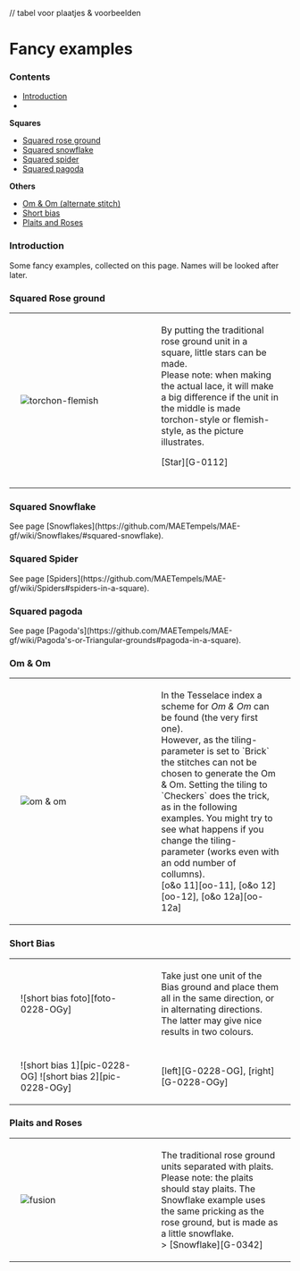 // tabel voor plaatjes & voorbeelden
<style> 
  table th, td {padding: 20px;} 
  th, td {width: 50%; text-align:left;} 
</style>

<body>

<h1>Fancy examples</h1>

<h3>Contents</h3>
<p><ul>
  <li><a href="fanc-intr">Introduction</a><li>
</ul></p> 
<b>Squares</b>
<p><ul>
  <li><a href="#fanc-rose">Squared rose ground</a></li>
  <li><a href="#fanc-snow">Squared snowflake</a></li>
  <li><a href="#fanc-spin">Squared spider</a></li>
  <li><a href="#fanc-pago">Squared pagoda</a></li>
</ul></p>
<b>Others</b>
<p><ul>
  <li><a href="#fanc-omom">Om & Om (alternate stitch)</a></li>
  <li><a href="#fanc-bias">Short bias</li>
  <li><a href="#fanc-plai">Plaits and Roses</a></li>
</ul></p>

<h3 id="fanc-intr">Introduction</h3>
<p>
Some fancy examples, collected on this page. Names will be looked after later.
</p>

<h3 id="fanc-rose">Squared Rose ground</h3>
<p>
<table><tr>
  <td><img alt="torchon-flemish" align="left" src="https://maetempels.github.io/MAE-gf/images_wt/gf-tor-vl.png"> </td>
<td>By putting the traditional rose ground unit in a square, little stars can be made.<br>
Please note: when making the actual lace, it will make a big difference if the unit in the middle is made torchon-style or flemish-style, as the picture illustrates.
</p>
<p>
[Star][G-0112]
 </td>
</tr></table>

<h3 id="fanc-snow">Squared Snowflake</h3>
See page [Snowflakes](https://github.com/MAETempels/MAE-gf/wiki/Snowflakes/#squared-snowflake).
</p>

<h3 id="fanc-spin">Squared Spider</h3>
<p>
See page [Spiders](https://github.com/MAETempels/MAE-gf/wiki/Spiders#spiders-in-a-square).
</p>

<h3 id="fanc-pago">Squared pagoda</h3>
<p>
See page [Pagoda's](https://github.com/MAETempels/MAE-gf/wiki/Pagoda's-or-Triangular-grounds#pagoda-in-a-square). 
</p>

<h3 id="fanc-omom">Om & Om</h3>
<table><tr>
  <td><img alt="om & om" align="left" src="https://maetempels.github.io/MAE-gf/images_wt/gf-oeno-11.png"></td>
  <td>In the Tesselace index a scheme for <i>Om & Om</i> can be found (the very first one).<br>
However, as the tiling-parameter is set to `Brick` the stitches can not be chosen to generate the Om & Om. Setting the tiling to `Checkers` does the trick, as in the following examples. You might try to see what happens if you change the tiling-parameter (works even with an odd number of collumns).<br>
[o&o 11][oo-11], [o&o 12][oo-12], [o&o 12a][oo-12a]
</td></tr></table>

<h3 id="fanc-bias">Short Bias</h3>
<table><tr>
  <td>![short bias foto][foto-0228-OGy]</td>
  <td>Take just one unit of the Bias ground and place them all in the same direction, or in alternating directions. The latter may give nice results in two colours.</td>
</tr><tr>
   <td>![short bias 1][pic-0228-OG] ![short bias 2][pic-0228-OGy]</td>
   <td> [left][G-0228-OG], [right][G-0228-OGy]</td>
</tr></table>

<h3 id="fanc-plai">Plaits and Roses</h3>
<table><tr>
  <td><img alt="fusion" align="left" src="https://maetempels.github.io/MAE-gf/images_wt/gf-fusion.png"></td>
  <td>
The traditional rose ground units separated with plaits. Please note: the plaits should stay plaits. The Snowflake example uses the same pricking as the rose ground, but is made as a little snowflake.<br>
> [Snowflake][G-0342]  
</td>
  </tr></table>

</body>

[pic-tor-flem]: https://maetempels.github.io/MAE-gf/images_wt/gf-tor-vl.png
[pic-fusion]: https://maetempels.github.io/MAE-gf/images_wt/gf-fusion.png
[pic-0306-OIv]: https://maetempels.github.io/MAE-gf/images_wt/gf%200301%20wt.png
[pic-0228-OG]: https://maetempels.github.io/MAE-gf/images_wt/gf%200228-OG.png
[pic-0228-OGy]: https://maetempels.github.io/MAE-gf/images_wt/gf%200228%20OGy.png
[pic-oeno]: https://maetempels.github.io/MAE-gf/images_wt/gf-oeno-11.png

[foto-0228-OGy]: https://maetempels.github.io/MAE-gf/photos/gf-0228-foto.jpg

[G-0112]: https://d-bl.github.io/GroundForge/index.html?m=586-21%0A-48317%0A5-4-7-%0A%3Bbricks%3B16%3B16%3B0%3B0&s1=ctctt%20E3%3Dc%20A3%3Dc%20E2%3Dctt%20A2%3Dctt%20A1%3Dctcl%20E1%3Dctcr%20F2%3Dctct%20F3%3Dctct
[G-0342]: https://d-bl.github.io/GroundForge/index.html?m=--B-C---%0A-E-5-O-K%0A5-----5-%0A-------5%3Bbricks%3B24%3B24%3B0%3B0&s1=ct%20H4%3Dctctctctc%20D4%3Dctctctctc%20B2%3Dctct%20A3%3Dcr%20C3%3Dcl%20B4%3Dc
[G-0306]: https://d-bl.github.io/GroundForge/index.html?m=5--5--%0A-C632B%0A566-22%3Bbricks%3B16%3B16%3B0%3B0&s1=ctctt%20E1%3Dct%20A1%3Dct%20F2%3Dct%20B3%3Dctl%20D3%3Dctr%20F3%3Dctct
[G-0228-OG]: https://d-bl.github.io/GroundForge/index.html?m=86-5%0A4-5-%3Bbricks%3B16%3B16%3B0%3B0&s1=ctc%20C1%3Dtct
[G-0228-OGy]: https://d-bl.github.io/GroundForge/index.html?m=15-2%0A7-5-%0A-586%0A5-4-%3Bchecker%3B16%3B16%3B0%3B0&s1=ctc%20A3%3Dtct%20C1%3Dtct

[oo-11]: https://d-bl.github.io/GroundForge/index.html?m=88%0A11%3Bchecker%3B24%3B24%3B0%3B0&s1=ct%20A1%3Dctct%20B2%3Dctct
[oo-12a]: https://d-bl.github.io/GroundForge/index.html?m=888%0A111%3Bchecker%3B24%3B24%3B0%3B0&s1=ctct%20A1%3Dct%20C1%3Dct
[oo-12]: https://d-bl.github.io/GroundForge/index.html?m=888%0A111%0A888%0A111%0A888%0A111%3Bchecker%3B24%3B24%3B0%3B0&s1=ct%20A1%3Dctct%20B2%3Dctct%20C3%3Dctct%20A4%3Dctct%20B5%3Dctct%20C6%3Dctct
